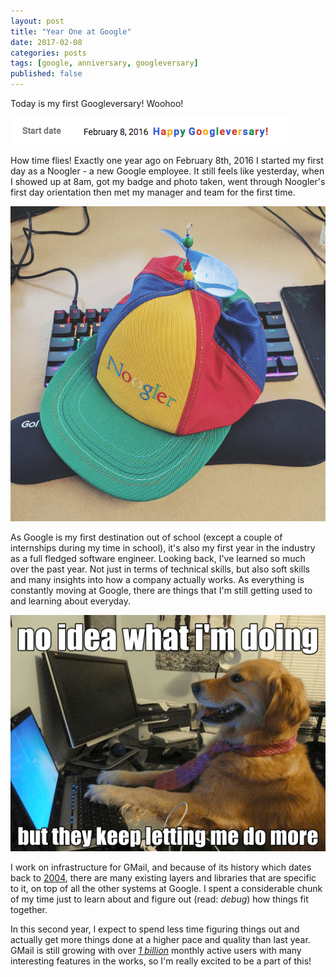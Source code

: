 ```yaml
---
layout: post
title: "Year One at Google"
date: 2017-02-08
categories: posts
tags: [google, anniversary, googleversary]
published: false
---
```


Today is my first Googleversary! Woohoo!

![happy-googleversary](/assets/images/happy-googleversary.png)

How time flies! Exactly one year ago on February 8th, 2016 I started my first day as a Noogler -
a new Google employee. It still feels like yesterday, when I showed up at 8am,
got my badge and photo taken, went through Noogler's first day orientation then
met my manager and team for the first time.

![noogler-hat](/assets/images/noogler-hat.jpeg)

As Google is my first destination out of school (except a couple of internships
during my time in school), it's also my first year in the industry
as a full fledged software engineer. Looking back, I've learned so much over the
past year. Not just in terms of technical skills, but also soft skills and many
insights into how a company actually works. As everything is constantly moving
at Google, there are things that I'm still getting used to and learning about
everyday.

![no-idea-dog](/assets/images/no-idea-dog.png)

I work on infrastructure for GMail, and because of its history which dates back
to [2004][1], there are many existing layers and libraries that are specific to it,
on top of all the other systems at Google. I spent a considerable chunk of my
time just to learn about and figure out (read: _debug_) how things fit together.

In this second year, I expect to spend less time figuring things out
and actually get more things done at a higher pace and quality than last year.
GMail is still growing with over [_1 billion_][2] monthly active users with many
interesting features in the works, so I'm really excited to be a part of this!

[1]: https://en.wikipedia.org/wiki/History_of_Gmail
[2]: https://techcrunch.com/2016/02/01/gmail-now-has-more-than-1b-monthly-active-users
